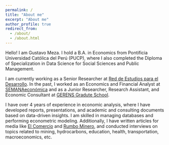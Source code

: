 ```yaml
---
permalink: /
title: "About me"
excerpt: "About me"
author_profile: true
redirect_from: 
  - /about/
  - /about.html
---
```

Hello! I am Gustavo Meza. I hold a B.A. in Economics from Pontificia Universidad Católica del Perú (PUCP), where I also completed the Diploma of Specialization in Data Science for Social Sciences and Public Management.

I am currently working as a Senior Researcher at [Red de Estudios para el Desarrollo](http://www.redesarrollo.pe/). In the past, I worked as an Economics and Financial Analyst at [SEMANAeconómica](https://semanaeconomica.com/autor/gustavo-meza) and as a Junior Researcher, Research Assistant, and Economic Consultant at [GERENS Gradute School](https://gerens.pe/).

I have over 4 years of experience in economic analysis, where I have developed reports, presentations, and academic and consulting documents based on data-driven insights. I am skilled in managing databases and performing econometric modeling. Additionally, I have written articles for media like [El Comercio](https://elcomercio.pe/economia/la-mirada-inversion-privada-que-no-repunta-por-gustavo-meza-hinojo-noticia/) and [Rumbo Minero](https://www.rumbominero.com/revista/articulos/de-la-riqueza-al-desarrollo-mineria-impacto-socieconomico/), and conducted interviews on topics related to mining, hydrocarbons, education, health, transportation, macroeconomics, etc.
